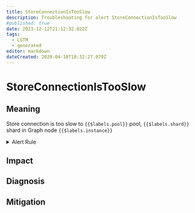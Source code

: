 ```yaml
---
title: StoreConnectionIsTooSlow
description: Troubleshooting for alert StoreConnectionIsTooSlow
#published: true
date: 2023-12-12T21:12:32.022Z
tags: 
  - LGTM
  - generated
editor: markdown
dateCreated: 2020-04-10T18:32:27.079Z
---
```


# StoreConnectionIsTooSlow

## Meaning
[//]: # "Short paragraph that explains what the alert means"
Store connection is too slow to `{{$labels.pool}}` pool, `{{$labels.shard}}` shard in Graph node `{{$labels.instance}}`

<details>
  <summary>Alert Rule</summary>

{{% rule "graph-node/graph-node-internal.yml" "StoreConnectionIsTooSlow" %}}

<!-- Rule when generated

```yaml
alert: StoreConnectionIsTooSlow
expr: store_connection_wait_time_ms > 10
for: 0m
labels:
    severity: warning
annotations:
    summary: Store connection is too slow (instance {{ $labels.instance }})
    description: |-
        Store connection is too slow to `{{$labels.pool}}` pool, `{{$labels.shard}}` shard in Graph node `{{$labels.instance}}`
          VALUE = {{ $value }}
          LABELS = {{ $labels }}
    runbook: https://github.com/srerun/prometheus-alerts/blob/main/content/runbooks/graph-node-internal/StoreConnectionIsTooSlow.md

```

-->

</details>


## Impact
[//]: # "What could / will happen if the alert is not addressed"



## Diagnosis
[//]: # "Steps to take to identify the cause of the problem"



## Mitigation
[//]: # "The steps necessary to resolve the alert"
